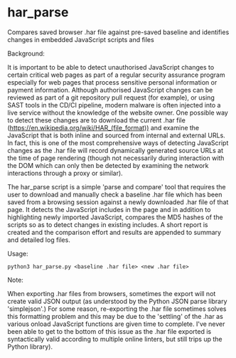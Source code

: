 # har_parse
Compares saved browser .har file against pre-saved baseline and identifies changes in embedded JavaScript scripts and files

Background:

It is important to be able to detect unauthorised JavaScript changes to certain critical web pages as part of a regular security assurance program especially for web pages that process sensitive personal information or payment information. Although authorised JavaScript changes can be reviewed as part of a git repository pull request (for example), or using SAST tools in the CD/CI pipeline, modern malware is often injected into a live service without the knowledge of the website owner. One possible way to detect these changes are to download the current .har file (https://en.wikipedia.org/wiki/HAR_(file_format)) and examine the JavaScript that is both inline and sourced from internal and external URLs. In fact, this is one of the most comprehensive ways of detecting JavaScript changes as the .har file will record dynamically generated source URLs at the time of page rendering (though not necessarily during interaction with the DOM which can only then be detected by examining the network interactions through a proxy or similar).

The har_parse script is a simple 'parse and compare' tool that requires the user to download and manually check a baseline .har file which has been saved from a browsing session against a newly downloaded .har file of that page. It detects the JavaScript includes in the page and in addition to highlighting newly imported JavaScript, compares the MD5 hashes of the scripts so as to detect changes in existing includes. A short report is created and the comparison effort and results are appended to summary and detailed log files.

Usage:

```
python3 har_parse.py <baseline .har file> <new .har file>
```

Note:

When exporting .har files from browsers, sometimes the export will not create valid JSON output (as understood by the Python JSON parse library 'simplejson'.) For some reason, re-exporting the .har file sometimes solves this formatting problem and this may be due to the 'settling' of the .har as various onload JavaScript functions are given time to complete. I've never been able to get to the bottom of this issue as the .har file exported is syntactically valid according to multiple online linters, but still trips up the Python library).  
